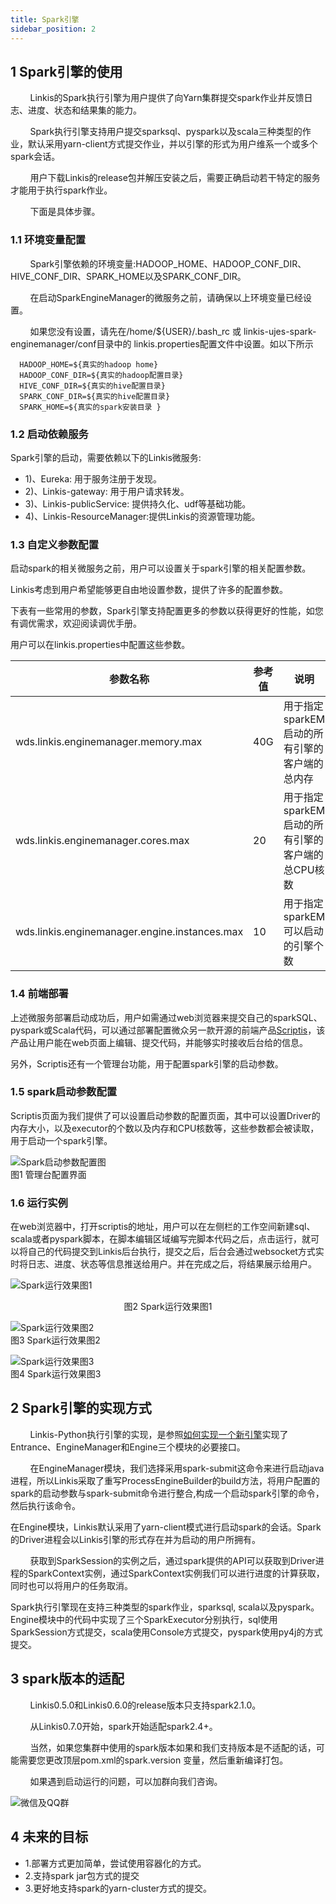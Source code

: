 ```yaml
---
title: Spark引擎
sidebar_position: 2
---
```


## 1 Spark引擎的使用

&nbsp;&nbsp;&nbsp;&nbsp;&nbsp;&nbsp;&nbsp;&nbsp;Linkis的Spark执行引擎为用户提供了向Yarn集群提交spark作业并反馈日志、进度、状态和结果集的能力。

&nbsp;&nbsp;&nbsp;&nbsp;&nbsp;&nbsp;&nbsp;&nbsp;Spark执行引擎支持用户提交sparksql、pyspark以及scala三种类型的作业，默认采用yarn-client方式提交作业，并以引擎的形式为用户维系一个或多个spark会话。

&nbsp;&nbsp;&nbsp;&nbsp;&nbsp;&nbsp;&nbsp;&nbsp;用户下载Linkis的release包并解压安装之后，需要正确启动若干特定的服务才能用于执行spark作业。

&nbsp;&nbsp;&nbsp;&nbsp;&nbsp;&nbsp;&nbsp;&nbsp;下面是具体步骤。

### 1.1 环境变量配置

&nbsp;&nbsp;&nbsp;&nbsp;&nbsp;&nbsp;&nbsp;&nbsp;Spark引擎依赖的环境变量:HADOOP_HOME、HADOOP_CONF_DIR、HIVE_CONF_DIR、SPARK_HOME以及SPARK_CONF_DIR。

&nbsp;&nbsp;&nbsp;&nbsp;&nbsp;&nbsp;&nbsp;&nbsp;在启动SparkEngineManager的微服务之前，请确保以上环境变量已经设置。

&nbsp;&nbsp;&nbsp;&nbsp;&nbsp;&nbsp;&nbsp;&nbsp;如果您没有设置，请先在/home/${USER}/.bash_rc 或 linkis-ujes-spark-enginemanager/conf目录中的 linkis.properties配置文件中设置。如以下所示

```properties
  HADOOP_HOME=${真实的hadoop home}
  HADOOP_CONF_DIR=${真实的hadoop配置目录}
  HIVE_CONF_DIR=${真实的hive配置目录}
  SPARK_CONF_DIR=${真实的hive配置目录}
  SPARK_HOME=${真实的spark安装目录 }
```

### 1.2 启动依赖服务

Spark引擎的启动，需要依赖以下的Linkis微服务:

- 1)、Eureka: 用于服务注册于发现。
- 2)、Linkis-gateway: 用于用户请求转发。
- 3)、Linkis-publicService: 提供持久化、udf等基础功能。
- 4)、Linkis-ResourceManager:提供Linkis的资源管理功能。

### 1.3 自定义参数配置

启动spark的相关微服务之前，用户可以设置关于spark引擎的相关配置参数。

Linkis考虑到用户希望能够更自由地设置参数，提供了许多的配置参数。

下表有一些常用的参数，Spark引擎支持配置更多的参数以获得更好的性能，如您有调优需求，欢迎阅读调优手册。

用户可以在linkis.properties中配置这些参数。

|  参数名称 | 参考值 |  说明 |
| ------------ | ------------ | ------------ |
| wds.linkis.enginemanager.memory.max  | 40G|  用于指定sparkEM启动的所有引擎的客户端的总内存 |
| wds.linkis.enginemanager.cores.max  | 20 |  用于指定sparkEM启动的所有引擎的客户端的总CPU核数 |
| wds.linkis.enginemanager.engine.instances.max  | 10  |  用于指定sparkEM可以启动的引擎个数 |

### 1.4 前端部署

上述微服务部署启动成功后，用户如需通过web浏览器来提交自己的sparkSQL、pyspark或Scala代码，可以通过部署配置微众另一款开源的前端产品[Scriptis](https://github.com/WeBankFinTech/Scriptis/blob/master/docs/zh_CN/ch1/%E5%89%8D%E5%8F%B0%E9%83%A8%E7%BD%B2%E6%96%87%E6%A1%A3.md)，该产品让用户能在web页面上编辑、提交代码，并能够实时接收后台给的信息。

另外，Scriptis还有一个管理台功能，用于配置spark引擎的启动参数。

### 1.5 spark启动参数配置

Scriptis页面为我们提供了可以设置启动参数的配置页面，其中可以设置Driver的内存大小，以及executor的个数以及内存和CPU核数等，这些参数都会被读取，用于启动一个spark引擎。

![Spark启动参数配置图](../images/ch6/spark_conf.png)<br/>
图1 管理台配置界面

### 1.6 运行实例

在web浏览器中，打开scriptis的地址，用户可以在左侧栏的工作空间新建sql、scala或者pyspark脚本，在脚本编辑区域编写完脚本代码之后，点击运行，就可以将自己的代码提交到Linkis后台执行，提交之后，后台会通过websocket方式实时将日志、进度、状态等信息推送给用户。并在完成之后，将结果展示给用户。

![Spark运行效果图1](../images/ch6/spark_run1.png)<br/>
<center>图2 Spark运行效果图1</center>

![Spark运行效果图2](../images/ch6/spark_run2.png)<br/>
图3 Spark运行效果图2

![Spark运行效果图3](../images/ch6/spark_run3.png)<br/>
图4 Spark运行效果图3

## 2 Spark引擎的实现方式

&nbsp;&nbsp;&nbsp;&nbsp;&nbsp;&nbsp;&nbsp;&nbsp;Linkis-Python执行引擎的实现，是参照[如何实现一个新引擎](/development/new-engine-conn.md)实现了Entrance、EngineManager和Engine三个模块的必要接口。

&nbsp;&nbsp;&nbsp;&nbsp;&nbsp;&nbsp;&nbsp;&nbsp;在EngineManager模块，我们选择采用spark-submit这命令来进行启动java进程，所以Linkis采取了重写ProcessEngineBuilder的build方法，将用户配置的spark的启动参数与spark-submit命令进行整合,构成一个启动spark引擎的命令，然后执行该命令。

在Engine模块，Linkis默认采用了yarn-client模式进行启动spark的会话。Spark的Driver进程会以Linkis引擎的形式存在并为启动的用户所拥有。

&nbsp;&nbsp;&nbsp;&nbsp;&nbsp;&nbsp;&nbsp;&nbsp;获取到SparkSession的实例之后，通过spark提供的API可以获取到Driver进程的SparkContext实例，通过SparkContext实例我们可以进行进度的计算获取，同时也可以将用户的任务取消。

Spark执行引擎现在支持三种类型的spark作业，sparksql, scala以及pyspark。Engine模块中的代码中实现了三个SparkExecutor分别执行，sql使用SparkSession方式提交，scala使用Console方式提交，pyspark使用py4j的方式提交。

## 3 spark版本的适配

&nbsp;&nbsp;&nbsp;&nbsp;&nbsp;&nbsp;&nbsp;&nbsp;Linkis0.5.0和Linkis0.6.0的release版本只支持spark2.1.0。

&nbsp;&nbsp;&nbsp;&nbsp;&nbsp;&nbsp;&nbsp;&nbsp;从Linkis0.7.0开始，spark开始适配spark2.4+。

&nbsp;&nbsp;&nbsp;&nbsp;&nbsp;&nbsp;&nbsp;&nbsp;当然，如果您集群中使用的spark版本如果和我们支持版本是不适配的话，可能需要您更改顶层pom.xml的spark.version 变量，然后重新编译打包。

&nbsp;&nbsp;&nbsp;&nbsp;&nbsp;&nbsp;&nbsp;&nbsp;如果遇到启动运行的问题，可以加群向我们咨询。

![微信及QQ群](../images/ch6/group.png)<br/>

## 4 未来的目标

- 1.部署方式更加简单，尝试使用容器化的方式。
- 2.支持spark jar包方式的提交
- 3.更好地支持spark的yarn-cluster方式的提交。
